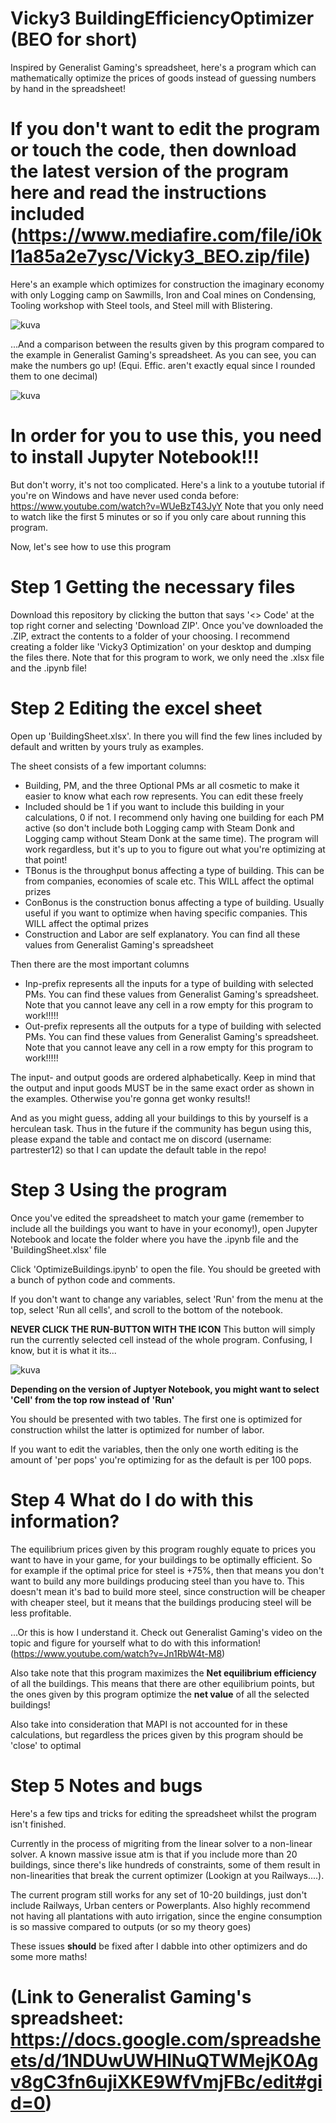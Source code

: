 # Vicky3 BuildingEfficiencyOptimizer (BEO for short)
Inspired by Generalist Gaming's spreadsheet, here's a program which can mathematically optimize the prices of goods instead of guessing numbers by hand in the spreadsheet!

# If you don't want to edit the program or touch the code, then download the latest version of the program here and read the instructions included (https://www.mediafire.com/file/i0kl1a85a2e7ysc/Vicky3_BEO.zip/file)

Here's an example which optimizes for construction the imaginary economy with only Logging camp on Sawmills, Iron and Coal mines on Condensing, Tooling workshop with Steel tools, and Steel mill with Blistering.

![kuva](https://github.com/Partrester12/Vicky3BuildingEffeciencyOptimizer/assets/49076600/4800dfa3-b6da-4e8d-bb52-85a7fe3cef92)

...And a comparison between the results given by this program compared to the example in Generalist Gaming's spreadsheet. As you can see, you can make the numbers go up! (Equi. Effic. aren't exactly equal since I rounded them to one decimal)

![kuva](https://github.com/Partrester12/Vicky3BuildingEffeciencyOptimizer/assets/49076600/85f3cf9f-b56d-4d8e-8eaf-53a05fe2d731)


# In order for you to use this, you need to install Jupyter Notebook!!!
But don't worry, it's not too complicated. Here's a link to a youtube tutorial if you're on Windows and have never used conda before: https://www.youtube.com/watch?v=WUeBzT43JyY
Note that you only need to watch like the first 5 minutes or so if you only care about running this program.

Now, let's see how to use this program

# Step 1 Getting the necessary files
Download this repository by clicking the button that says '<> Code' at the top right corner and selecting 'Download ZIP'.
Once you've downloaded the .ZIP, extract the contents to a folder of your choosing. I recommend creating a folder like 'Vicky3 Optimization' on your desktop and dumping the files there.
Note that for this program to work, we only need the .xlsx file and the .ipynb file!

# Step 2 Editing the excel sheet
Open up 'BuildingSheet.xlsx'. In there you will find the few lines included by default and written by yours truly as examples.

The sheet consists of a few important columns:
- Building, PM, and the three Optional PMs ar all cosmetic to make it easier to know what each row represents. You can edit these freely
- Included should be 1 if you want to include this building in your calculations, 0 if not. I recommend only having one building for each PM active (so don't include both Logging camp with Steam Donk and Logging camp without Steam Donk at the same time). The program will work regardless, but it's up to you to figure out what you're optimizing at that point!
- TBonus is the throughput bonus affecting a type of building. This can be from companies, economies of scale etc. This WILL affect the optimal prizes
- ConBonus is the construction bonus affecting a type of building. Usually useful if you want to optimize when having specific companies. This WILL affect the optimal prizes
- Construction and Labor are self explanatory. You can find all these values from Generalist Gaming's spreadsheet

Then there are the most important columns
- Inp-prefix represents all the inputs for a type of building with selected PMs. You can find these values from Generalist Gaming's spreadsheet. Note that you cannot leave any cell in a row empty for this program to work!!!!!
- Out-prefix represents all the outputs for a type of building with selected PMs. You can find these values from Generalist Gaming's spreadsheet. Note that you cannot leave any cell in a row empty for this program to work!!!!!

The input- and output goods are ordered alphabetically. Keep in mind that the output and input goods MUST be in the same exact order as shown in the examples. Otherwise you're gonna get wonky results!!

And as you might guess, adding all your buildings to this by yourself is a herculean task. 
Thus in the future if the community has begun using this, please expand the table and contact me on discord (username: partrester12) so that I can update the default table in the repo!

# Step 3 Using the program
Once you've edited the spreadsheet to match your game (remember to include all the buildings you want to have in your economy!), open Jupyter Notebook and locate the folder where you have the .ipynb file and the 'BuildingSheet.xlsx' file

Click 'OptimizeBuildings.ipynb' to open the file. You should be greeted with a bunch of python code and comments. 

If you don't want to change any variables, select 'Run' from the menu at the top, select 'Run all cells', and scroll to the bottom of the notebook.

**NEVER CLICK THE RUN-BUTTON WITH THE ICON**
This button will simply run the currently selected cell instead of the whole program. Confusing, I know, but it is what it its...

![kuva](https://github.com/Partrester12/Vicky3BuildingEffeciencyOptimizer/assets/49076600/6fd92488-e038-4168-8f01-f43c5af35ab4)

**Depending on the version of Juptyer Notebook, you might want to select 'Cell' from the top row instead of 'Run'**

You should be presented with two tables. The first one is optimized for construction whilst the latter is optimized for number of labor.

If you want to edit the variables, then the only one worth editing is the amount of 'per pops' you're optimizing for as the default is per 100 pops.

# Step 4 What do I do with this information?

The equilibrium prices given by this program roughly equate to prices you want to have in your game, for your buildings to be optimally efficient.
So for example if the optimal price for steel is +75%, then that means you don't want to build any more buildings producing steel than you have to.
This doesn't mean it's bad to build more steel, since construction will be cheaper with cheaper steel, but it means that the buildings producing steel will be less profitable.

...Or this is how I understand it. Check out Generalist Gaming's video on the topic and figure for yourself what to do with this information!
(https://www.youtube.com/watch?v=Jn1RbW4t-M8)

Also take note that this program maximizes the **Net equilibrium efficiency** of all the buildings. This means that there are other equilibrium points, but the ones given by this program optimize the **net value** of all the selected buildings!

Also take into consideration that MAPI is not accounted for in these calculations, but regardless the prices given by this program should be 'close' to optimal

# Step 5 Notes and bugs

Here's a few tips and tricks for editing the spreadsheet whilst the program isn't finished. 

Currently in the process of migriting from the linear solver to a non-linear solver. A known massive issue atm is that if you include more than 20 buildings, since there's like hundreds of constraints, some of them result in non-linearities that break the current optimizer (Lookign at you Railways....).

The current program still works for any set of 10-20 buildings, just don't include Railways, Urban centers or Powerplants. Also highly recommend not having all plantations with auto irrigation, since the engine consumption is so massive compared to outputs (or so my theory goes)

These issues **should** be fixed after I dabble into other optimizers and do some more maths!

# (Link to Generalist Gaming's spreadsheet: https://docs.google.com/spreadsheets/d/1NDUwUWHlNuQTWMejK0Agv8gC3fn6ujiXKE9WfVmjFBc/edit#gid=0)
